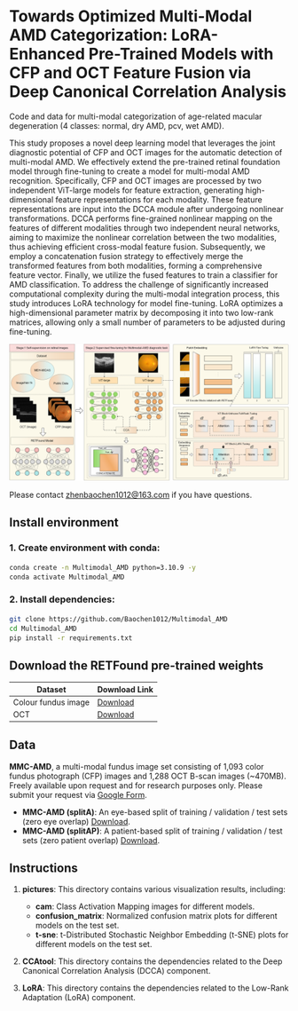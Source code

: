 # Towards Optimized Multi-Modal AMD Categorization: LoRA-Enhanced Pre-Trained Models with CFP and OCT Feature Fusion via Deep Canonical Correlation Analysis

Code and data for multi-modal categorization of age-related macular degeneration (4 classes: normal, dry AMD, pcv, wet AMD).

This study proposes a novel deep learning model that leverages the joint diagnostic potential of CFP and OCT images for the automatic detection of multi-modal AMD. We effectively extend the pre-trained retinal foundation model through fine-tuning to create a model for multi-modal AMD recognition. Specifically, CFP and OCT images are processed by two independent ViT-large models for feature extraction, generating high-dimensional feature representations for each modality. These feature representations are input into the DCCA module after undergoing nonlinear transformations. DCCA performs fine-grained nonlinear mapping on the features of different modalities through two independent neural networks, aiming to maximize the nonlinear correlation between the two modalities, thus achieving efficient cross-modal feature fusion. Subsequently, we employ a concatenation fusion strategy to effectively merge the transformed features from both modalities, forming a comprehensive feature vector. Finally, we utilize the fused features to train a classifier for AMD classification. To address the challenge of significantly increased computational complexity during the multi-modal integration process, this study introduces LoRA technology for model fine-tuning. LoRA optimizes a high-dimensional parameter matrix by decomposing it into two low-rank matrices, allowing only a small number of parameters to be adjusted during fine-tuning.

![The overall architecture of the proposed approach](https://github.com/Baochen1012/Multimodal_AMD/blob/main/overall_framework.png)

Please contact zhenbaochen1012@163.com if you have questions.

## Install environment

### 1. Create environment with conda:

```bash
conda create -n Multimodal_AMD python=3.10.9 -y
conda activate Multimodal_AMD
```
### 2. Install dependencies:

```bash
git clone https://github.com/Baochen1012/Multimodal_AMD
cd Multimodal_AMD
pip install -r requirements.txt
```

## Download the RETFound pre-trained weights

| Dataset                | Download Link                                                     |
|------------------------|-------------------------------------------------------------------|
| Colour fundus image    | [Download](https://drive.google.com/file/d/1l62zbWUFTlp214SvK6eMwPQZAzcwoeBE/view?usp=sharing) |
| OCT                    | [Download](https://drive.google.com/file/d/1m6s7QYkjyjJDlpEuXm7Xp3PmjN-elfW2/view?usp=sharing) |

## Data

**MMC-AMD**, a multi-modal fundus image set consisting of 1,093 color fundus photograph (CFP) images and 1,288 OCT B-scan images (~470MB). Freely available upon request and for research purposes only. Please submit your request via [Google Form](https://forms.gle/jJT6H9N9CY34gFBWA).

- **MMC-AMD (splitA)**: An eye-based split of training / validation / test sets (zero eye overlap) [Download](https://drive.google.com/file/d/1El2pBzNnQsjRVLE_QwFNhS05HWJMPwkU/view?usp=sharing).
- **MMC-AMD (splitAP)**: A patient-based split of training / validation / test sets (zero patient overlap) [Download](https://drive.google.com/file/d/1KwJdsQmO__TpCW2AcRdsoTocu-zwcZuT/view?usp=sharing).

## Instructions

1. **pictures**: This directory contains various visualization results, including:
   - **cam**: Class Activation Mapping images for different models.
   - **confusion_matrix**: Normalized confusion matrix plots for different models on the test set.
   - **t-sne**: t-Distributed Stochastic Neighbor Embedding (t-SNE) plots for different models on the test set.

2. **CCAtool**: This directory contains the dependencies related to the Deep Canonical Correlation Analysis (DCCA) component.

3. **LoRA**: This directory contains the dependencies related to the Low-Rank Adaptation (LoRA) component.


